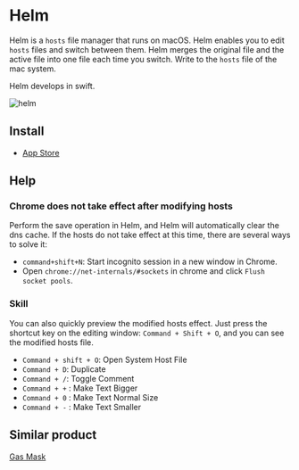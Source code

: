 # Helm

Helm is a `hosts` file manager that runs on macOS. Helm enables you to edit `hosts` files and switch between them. Helm merges the original file and the active file into one file each time you switch. Write to the `hosts` file of the mac system.

Helm develops in swift.

![helm](https://github.com/user-attachments/assets/c4a79e5d-e094-422b-8624-f4588eb4c75d)

## Install

* <a href="https://apps.apple.com/cn/app/id1099472017">App Store</a>

## Help

### Chrome does not take effect after modifying hosts

Perform the save operation in Helm, and Helm will automatically clear the dns cache. If the hosts do not take effect at this time, there are several ways to solve it:

* `command+shift+N`: Start incognito session in a new window in Chrome.
* Open `chrome://net-internals/#sockets` in chrome and click `Flush socket pools`.

### Skill

You can also quickly preview the modified hosts effect. Just press the shortcut key on the editing window: `Command + Shift + O`, and you can see the modified hosts file.

* `Command + shift + O`: Open System Host File
* `Command + D`: Duplicate
* `Command + /`: Toggle Comment
* `Command + +` : Make Text Bigger
* `Command + 0` : Make Text Normal Size
* `Command + -` : Make Text Smaller

## Similar product

[Gas Mask](https://github.com/2ndalpha/gasmask)
